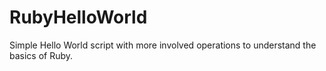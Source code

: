 # RubyHelloWorld
Simple Hello World script with more involved operations to understand the basics of Ruby.